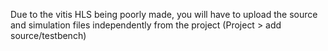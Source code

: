 Due to the vitis HLS being poorly made, you will have to upload the source and simulation files independently from the project (Project > add source/testbench)
